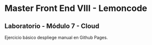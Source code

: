 # Master Front End VIII - Lemoncode

## Laboratorio - Módulo 7 - Cloud

Ejercicio básico despliege manual en Github Pages.
